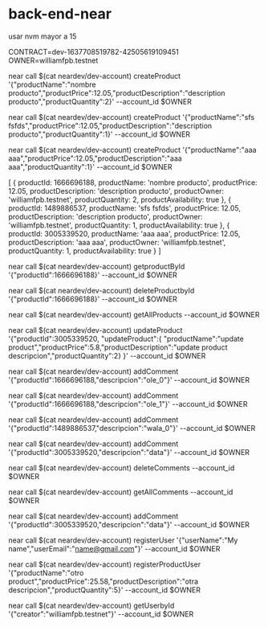 # back-end-near

usar nvm mayor a 15 


 CONTRACT=dev-1637708519782-42505619109451
 OWNER=williamfpb.testnet

  near call $(cat neardev/dev-account) createProduct '{"productName":"nombre producto","productPrice":12.05,"productDescription":"description producto","productQuantity":2}' --account_id $OWNER

  near call $(cat neardev/dev-account) createProduct '{"productName":"sfs fsfds","productPrice":12.05,"productDescription":"description producto","productQuantity":1}' --account_id $OWNER

  near call $(cat neardev/dev-account) createProduct '{"productName":"aaa aaa","productPrice":12.05,"productDescription":"aaa aaa","productQuantity":1}' --account_id $OWNER


[
  {
    productId: 1666696188,
    productName: 'nombre producto',
    productPrice: 12.05,
    productDescription: 'description producto',
    productOwner: 'williamfpb.testnet',
    productQuantity: 2,
    productAvailability: true
  },
  {
    productId: 1489886537,
    productName: 'sfs fsfds',
    productPrice: 12.05,
    productDescription: 'description producto',
    productOwner: 'williamfpb.testnet',
    productQuantity: 1,
    productAvailability: true
  },
  {
    productId: 3005339520,
    productName: 'aaa aaa',
    productPrice: 12.05,
    productDescription: 'aaa aaa',
    productOwner: 'williamfpb.testnet',
    productQuantity: 1,
    productAvailability: true
  }
]



near call $(cat neardev/dev-account) getproductById '{"productId":1666696188}' --account_id $OWNER

near call $(cat neardev/dev-account) deleteProductbyId '{"productId":1666696188}' --account_id $OWNER

near call $(cat neardev/dev-account) getAllProducts  --account_id $OWNER





near call $(cat neardev/dev-account) updateProduct '{"productId":3005339520, "updateProduct":{ "productName":"update product","productPrice":5.8,"productDescription":"update product descripcion","productQuantity":2}  }' --account_id $OWNER



near call $(cat neardev/dev-account) addComment '{"productId":1666696188,"descripcion":"ole_0"}' --account_id $OWNER

near call $(cat neardev/dev-account) addComment '{"productId":1666696188,"descripcion":"ole_1"}' --account_id $OWNER


near call $(cat neardev/dev-account) addComment '{"productId":1489886537,"descripcion":"wala_0"}' --account_id $OWNER

near call $(cat neardev/dev-account) addComment '{"productId":3005339520,"descripcion":"data"}' --account_id $OWNER


near call $(cat neardev/dev-account) deleteComments --account_id $OWNER


near call $(cat neardev/dev-account) getAllComments --account_id $OWNER

near call $(cat neardev/dev-account) addComment '{"productId":3005339520,"descripcion":"data"}' --account_id $OWNER





near call $(cat neardev/dev-account) registerUser '{"userName":"My name","userEmail":"name@gmail.com"}' --account_id $OWNER



near call $(cat neardev/dev-account) registerProductUser '{"productName":"otro product","productPrice":25.58,"productDescription":"otra descripcion","productQuantity":5}' --account_id $OWNER






near call $(cat neardev/dev-account) getUserbyId '{"creator":"williamfpb.testnet"}' --account_id $OWNER

